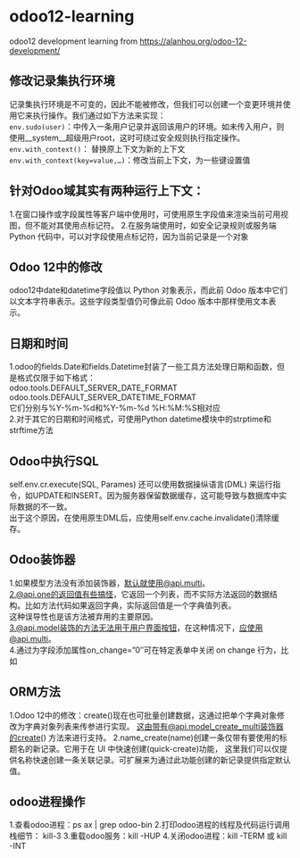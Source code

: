 # odoo12-learning
odoo12 development learning from https://alanhou.org/odoo-12-development/

## 修改记录集执行环境
记录集执行环境是不可变的，因此不能被修改，但我们可以创建一个变更环境并使用它来执行操作。我们通过如下方法来实现：<br>
<code>env.sudo(user)</code>：中传入一条用户记录并返回该用户的环境。如未传入用户，则使用__system__超级用户root，这时可绕过安全规则执行指定操作。<br>
<code>env.with_context(<dictionary>)</code>： 替换原上下文为新的上下文<br>
<code>env.with_context(key=value,…)</code>：修改当前上下文，为一些键设置值<br>

## 针对Odoo域其实有两种运行上下文：
1.在窗口操作或字段属性等客户端中使用时，可使用原生字段值来渲染当前可用视图，但不能对其使用点标记符。
2.在服务端使用时，如安全记录规则或服务端 Python 代码中，可以对字段使用点标记符，因为当前记录是一个对象

## Odoo 12中的修改
odoo12中date和datetime字段值以 Python 对象表示，而此前 Odoo 版本中它们以文本字符串表示。这些字段类型值仍可像此前 Odoo 版本中那样使用文本表示。

## 日期和时间
1.odoo的fields.Date和fields.Datetime封装了一些工具方法处理日期和函数，但是格式仅限于如下格式：<br>
odoo.tools.DEFAULT_SERVER_DATE_FORMAT<br>
odoo.tools.DEFAULT_SERVER_DATETIME_FORMAT<br>
它们分别与%Y-%m-%d和%Y-%m-%d %H:%M:%S相对应<br>
2.对于其它的日期和时间格式，可使用Python datetime模块中的strptime和strftime方法


## Odoo中执行SQL
self.env.cr.execute(SQL, Parames)
还可以使用数据操纵语言(DML) 来运行指令，如UPDATE和INSERT。因为服务器保留数据缓存，这可能导致与数据库中实际数据的不一致。<br>
出于这个原因，在使用原生DML后，应使用self.env.cache.invalidate()清除缓存。

## Odoo装饰器
1.如果模型方法没有添加装饰器，默认就使用@api.multi。<br>
2.@api.one的返回值有些搞怪，它返回一个列表，而不实际方法返回的数据结构。比如方法代码如果返回字典，实际返回值是一个字典值列表。<br>
这种误导性也是该方法被弃用的主要原因。<br>
3.@api.model装饰的方法无法用于用户界面按钮，在这种情况下，应使用@api.multi。<br>
4.通过为字段添加属性on_change=”0″可在特定表单中关闭 on change 行为，比如<field name=”fld1″ on_change=”0″ />

## ORM方法
1.Odoo 12中的修改：create()现在也可批量创建数据，这通过把单个字典对象修改为字典对象列表来传参进行实现。
这由带有@api.model_create_multi装饰器的create() 方法来进行支持。
2.name_create(name)创建一条仅带有要使用的标题名的新记录。它用于在 UI 中快速创建(quick-create)功能，
这里我们可以仅提供名称快速创建一条关联记录。可扩展来为通过此功能创建的新记录提供指定默认值。

## odoo进程操作
1.查看odoo进程：ps ax | grep odoo-bin
2.打印odoo进程的线程及代码运行调用栈细节： kill-3 <PID>
3.重载odoo服务：kill -HUP <PID>
4.关闭odoo进程：kill -TERM <PID>或 kill -INT <PID>